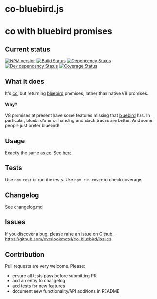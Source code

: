 # co-bluebird.js

# co with bluebird promises

## Current status

[![NPM version](https://img.shields.io/npm/v/co-bluebird.svg)](https://www.npmjs.com/package/co-bluebird)
[![Build Status](https://img.shields.io/travis/overlookmotel/co-bluebird/master.svg)](http://travis-ci.org/overlookmotel/co-bluebird)
[![Dependency Status](https://img.shields.io/david/overlookmotel/co-bluebird.svg)](https://david-dm.org/overlookmotel/co-bluebird)
[![Dev dependency Status](https://img.shields.io/david/dev/overlookmotel/co-bluebird.svg)](https://david-dm.org/overlookmotel/co-bluebird)
[![Coverage Status](https://img.shields.io/coveralls/overlookmotel/co-bluebird/master.svg)](https://coveralls.io/r/overlookmotel/co-bluebird)

## What it does

It's [co](https://www.npmjs.com/package/co), but returning [bluebird](https://www.npmjs.com/package/bluebird) promises, rather than native V8 promises.

#### Why?

V8 promises at present have some features missing that [bluebird](https://www.npmjs.com/package/bluebird) has. In particular, bluebird's error handing and stack traces are better. And some people just prefer bluebird!

## Usage

Exactly the same as [co](https://www.npmjs.com/package/co). See [here](https://www.npmjs.com/package/co).

## Tests

Use `npm test` to run the tests. Use `npm run cover` to check coverage.

## Changelog

See changelog.md

## Issues

If you discover a bug, please raise an issue on Github. https://github.com/overlookmotel/co-bluebird/issues

## Contribution

Pull requests are very welcome. Please:

* ensure all tests pass before submitting PR
* add an entry to changelog
* add tests for new features
* document new functionality/API additions in README
